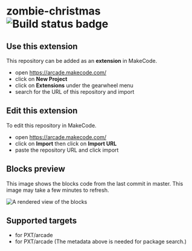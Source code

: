 # zombie-christmas ![Build status badge](https://github.com/chandanarobba/zombie-christmas/workflows/MakeCode/badge.svg)



## Use this extension

This repository can be added as an **extension** in MakeCode.

* open https://arcade.makecode.com/
* click on **New Project**
* click on **Extensions** under the gearwheel menu
* search for the URL of this repository and import

## Edit this extension

To edit this repository in MakeCode.

* open https://arcade.makecode.com/
* click on **Import** then click on **Import URL**
* paste the repository URL and click import

## Blocks preview

This image shows the blocks code from the last commit in master.
This image may take a few minutes to refresh.

![A rendered view of the blocks](https://github.com/chandanarobba/zombie-christmas/raw/master/.makecode/blocks.png)

## Supported targets

* for PXT/arcade
* for PXT/arcade
(The metadata above is needed for package search.)

